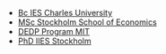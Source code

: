 - [Bc IES Charles University](https://ies.fsv.cuni.cz/en/institute/about-us/my-url)
- [MSc Stockholm School of Economics](https://www.hhs.se/en/education/msc/mecon/)
- [DEDP Program MIT](https://micromasters.mit.edu/dedp/)
- [PhD IIES Stockholm](https://www.su.se/institute-for-international-economic-studies/)


